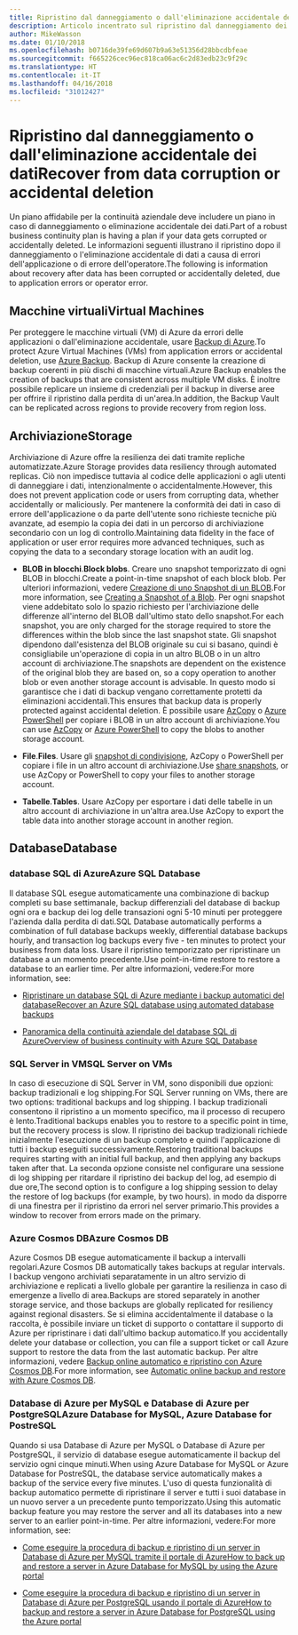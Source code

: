 ```yaml
---
title: Ripristino dal danneggiamento o dall'eliminazione accidentale dei dati
description: Articolo incentrato sul ripristino dal danneggiamento dei dati o dall'eliminazione accidentale di dati e sulla progettazione di applicazioni resilienti, a disponibilità elevata e con tolleranza di errore, oltre che sulla pianificazione del ripristino di emergenza.
author: MikeWasson
ms.date: 01/10/2018
ms.openlocfilehash: b0716de39fe69d607b9a63e51356d28bbcdbfeae
ms.sourcegitcommit: f665226cec96ec818ca06ac6c2d83edb23c9f29c
ms.translationtype: HT
ms.contentlocale: it-IT
ms.lasthandoff: 04/16/2018
ms.locfileid: "31012427"
---
```

# <a name="recover-from-data-corruption-or-accidental-deletion"></a><span data-ttu-id="b22b5-103">Ripristino dal danneggiamento o dall'eliminazione accidentale dei dati</span><span class="sxs-lookup"><span data-stu-id="b22b5-103">Recover from data corruption or accidental deletion</span></span> 

<span data-ttu-id="b22b5-104">Un piano affidabile per la continuità aziendale deve includere un piano in caso di danneggiamento o eliminazione accidentale dei dati.</span><span class="sxs-lookup"><span data-stu-id="b22b5-104">Part of a robust business continuity plan is having a plan if your data gets corrupted or accidentally deleted.</span></span> <span data-ttu-id="b22b5-105">Le informazioni seguenti illustrano il ripristino dopo il danneggiamento o l'eliminazione accidentale di dati a causa di errori dell'applicazione o di errore dell'operatore.</span><span class="sxs-lookup"><span data-stu-id="b22b5-105">The following is information about recovery after data has been corrupted or accidentally deleted, due to application errors or operator error.</span></span>

## <a name="virtual-machines"></a><span data-ttu-id="b22b5-106">Macchine virtuali</span><span class="sxs-lookup"><span data-stu-id="b22b5-106">Virtual Machines</span></span>

<span data-ttu-id="b22b5-107">Per proteggere le macchine virtuali (VM) di Azure da errori delle applicazioni o dall'eliminazione accidentale, usare [Backup di Azure](/azure/backup/).</span><span class="sxs-lookup"><span data-stu-id="b22b5-107">To protect Azure Virtual Machines (VMs) from application errors or accidental deletion, use [Azure Backup](/azure/backup/).</span></span> <span data-ttu-id="b22b5-108">Backup di Azure consente la creazione di backup coerenti in più dischi di macchine virtuali.</span><span class="sxs-lookup"><span data-stu-id="b22b5-108">Azure Backup enables the creation of backups that are consistent across multiple VM disks.</span></span> <span data-ttu-id="b22b5-109">È inoltre possibile replicare un insieme di credenziali per il backup in diverse aree per offrire il ripristino dalla perdita di un'area.</span><span class="sxs-lookup"><span data-stu-id="b22b5-109">In addition, the Backup Vault can be replicated across regions to provide recovery from region loss.</span></span>

## <a name="storage"></a><span data-ttu-id="b22b5-110">Archiviazione</span><span class="sxs-lookup"><span data-stu-id="b22b5-110">Storage</span></span>

<span data-ttu-id="b22b5-111">Archiviazione di Azure offre la resilienza dei dati tramite repliche automatizzate.</span><span class="sxs-lookup"><span data-stu-id="b22b5-111">Azure Storage provides data resiliency through automated replicas.</span></span> <span data-ttu-id="b22b5-112">Ciò non impedisce tuttavia al codice delle applicazioni o agli utenti di danneggiare i dati, intenzionalmente o accidentalmente.</span><span class="sxs-lookup"><span data-stu-id="b22b5-112">However, this does not prevent application code or users from corrupting data, whether accidentally or maliciously.</span></span> <span data-ttu-id="b22b5-113">Per mantenere la conformità dei dati in caso di errore dell'applicazione o da parte dell'utente sono richieste tecniche più avanzate, ad esempio la copia dei dati in un percorso di archiviazione secondario con un log di controllo.</span><span class="sxs-lookup"><span data-stu-id="b22b5-113">Maintaining data fidelity in the face of application or user error requires more advanced techniques, such as copying the data to a secondary storage location with an audit log.</span></span> 

- <span data-ttu-id="b22b5-114">**BLOB in blocchi**.</span><span class="sxs-lookup"><span data-stu-id="b22b5-114">**Block blobs**.</span></span> <span data-ttu-id="b22b5-115">Creare uno snapshot temporizzato di ogni BLOB in blocchi.</span><span class="sxs-lookup"><span data-stu-id="b22b5-115">Create a point-in-time snapshot of each block blob.</span></span> <span data-ttu-id="b22b5-116">Per ulteriori informazioni, vedere [Creazione di uno Snapshot di un BLOB](/rest/api/storageservices/creating-a-snapshot-of-a-blob).</span><span class="sxs-lookup"><span data-stu-id="b22b5-116">For more information, see [Creating a Snapshot of a Blob](/rest/api/storageservices/creating-a-snapshot-of-a-blob).</span></span> <span data-ttu-id="b22b5-117">Per ogni snapshot viene addebitato solo lo spazio richiesto per l'archiviazione delle differenze all'interno del BLOB dall'ultimo stato dello snapshot.</span><span class="sxs-lookup"><span data-stu-id="b22b5-117">For each snapshot, you are only charged for the storage required to store the differences within the blob since the last snapshot state.</span></span> <span data-ttu-id="b22b5-118">Gli snapshot dipendono dall'esistenza del BLOB originale su cui si basano, quindi è consigliabile un'operazione di copia in un altro BLOB o in un altro account di archiviazione.</span><span class="sxs-lookup"><span data-stu-id="b22b5-118">The snapshots are dependent on the existence of the original blob they are based on, so a copy operation to another blob or even another storage account is advisable.</span></span> <span data-ttu-id="b22b5-119">In questo modo si garantisce che i dati di backup vengano correttamente protetti da eliminazioni accidentali.</span><span class="sxs-lookup"><span data-stu-id="b22b5-119">This ensures that backup data is properly protected against accidental deletion.</span></span> <span data-ttu-id="b22b5-120">È possibile usare [AzCopy](/azure/storage/common/storage-use-azcopy) o [Azure PowerShell](/azure/storage/common/storage-powershell-guide-full) per copiare i BLOB in un altro account di archiviazione.</span><span class="sxs-lookup"><span data-stu-id="b22b5-120">You can use [AzCopy](/azure/storage/common/storage-use-azcopy) or [Azure PowerShell](/azure/storage/common/storage-powershell-guide-full) to copy the blobs to another storage account.</span></span>

- <span data-ttu-id="b22b5-121">**File**.</span><span class="sxs-lookup"><span data-stu-id="b22b5-121">**Files**.</span></span> <span data-ttu-id="b22b5-122">Usare gli [snapshot di condivisione](/azure/storage/files/storage-snapshots-files), AzCopy o PowerShell per copiare i file in un altro account di archiviazione.</span><span class="sxs-lookup"><span data-stu-id="b22b5-122">Use [share snapshots](/azure/storage/files/storage-snapshots-files), or use AzCopy or PowerShell to copy your files to another storage account.</span></span>

- <span data-ttu-id="b22b5-123">**Tabelle**.</span><span class="sxs-lookup"><span data-stu-id="b22b5-123">**Tables**.</span></span> <span data-ttu-id="b22b5-124">Usare AzCopy per esportare i dati delle tabelle in un altro account di archiviazione in un'altra area.</span><span class="sxs-lookup"><span data-stu-id="b22b5-124">Use AzCopy to export the table data into another storage account in another region.</span></span>

## <a name="database"></a><span data-ttu-id="b22b5-125">Database</span><span class="sxs-lookup"><span data-stu-id="b22b5-125">Database</span></span>

### <a name="azure-sql-database"></a><span data-ttu-id="b22b5-126">database SQL di Azure</span><span class="sxs-lookup"><span data-stu-id="b22b5-126">Azure SQL Database</span></span> 

<span data-ttu-id="b22b5-127">Il database SQL esegue automaticamente una combinazione di backup completi su base settimanale, backup differenziali del database di backup ogni ora e backup dei log delle transazioni ogni 5-10 minuti per proteggere l'azienda dalla perdita di dati.</span><span class="sxs-lookup"><span data-stu-id="b22b5-127">SQL Database automatically performs a combination of full database backups weekly, differential database backups hourly, and transaction log backups every five - ten minutes to protect your business from data loss.</span></span> <span data-ttu-id="b22b5-128">Usare il ripristino temporizzato per ripristinare un database a un momento precedente.</span><span class="sxs-lookup"><span data-stu-id="b22b5-128">Use point-in-time restore to restore a database to an earlier time.</span></span> <span data-ttu-id="b22b5-129">Per altre informazioni, vedere:</span><span class="sxs-lookup"><span data-stu-id="b22b5-129">For more information, see:</span></span>

- [<span data-ttu-id="b22b5-130">Ripristinare un database SQL di Azure mediante i backup automatici del database</span><span class="sxs-lookup"><span data-stu-id="b22b5-130">Recover an Azure SQL database using automated database backups</span></span>](/azure/sql-database/sql-database-recovery-using-backups)

- [<span data-ttu-id="b22b5-131">Panoramica della continuità aziendale del database SQL di Azure</span><span class="sxs-lookup"><span data-stu-id="b22b5-131">Overview of business continuity with Azure SQL Database</span></span>](/azure/sql-database/sql-database-business-continuity)

### <a name="sql-server-on-vms"></a><span data-ttu-id="b22b5-132">SQL Server in VM</span><span class="sxs-lookup"><span data-stu-id="b22b5-132">SQL Server on VMs</span></span>

<span data-ttu-id="b22b5-133">In caso di esecuzione di SQL Server in VM, sono disponibili due opzioni: backup tradizionali e log shipping.</span><span class="sxs-lookup"><span data-stu-id="b22b5-133">For SQL Server running on VMs, there are two options: traditional backups and log shipping.</span></span> <span data-ttu-id="b22b5-134">I backup tradizionali consentono il ripristino a un momento specifico, ma il processo di recupero è lento.</span><span class="sxs-lookup"><span data-stu-id="b22b5-134">Traditional backups enables you to restore to a specific point in time, but the recovery process is slow.</span></span> <span data-ttu-id="b22b5-135">Il ripristino dei backup tradizionali richiede inizialmente l'esecuzione di un backup completo e quindi l'applicazione di tutti i backup eseguiti successivamente.</span><span class="sxs-lookup"><span data-stu-id="b22b5-135">Restoring traditional backups requires starting with an initial full backup, and then applying any backups taken after that.</span></span> <span data-ttu-id="b22b5-136">La seconda opzione consiste nel configurare una sessione di log shipping per ritardare il ripristino dei backup del log, ad esempio di due ore,</span><span class="sxs-lookup"><span data-stu-id="b22b5-136">The second option is to configure a log shipping session to delay the restore of log backups (for example, by two hours).</span></span> <span data-ttu-id="b22b5-137">in modo da disporre di una finestra per il ripristino da errori nel server primario.</span><span class="sxs-lookup"><span data-stu-id="b22b5-137">This provides a window to recover from errors made on the primary.</span></span>

### <a name="azure-cosmos-db"></a><span data-ttu-id="b22b5-138">Azure Cosmos DB</span><span class="sxs-lookup"><span data-stu-id="b22b5-138">Azure Cosmos DB</span></span>

<span data-ttu-id="b22b5-139">Azure Cosmos DB esegue automaticamente il backup a intervalli regolari.</span><span class="sxs-lookup"><span data-stu-id="b22b5-139">Azure Cosmos DB automatically takes backups at regular intervals.</span></span> <span data-ttu-id="b22b5-140">I backup vengono archiviati separatamente in un altro servizio di archiviazione e replicati a livello globale per garantire la resilienza in caso di emergenze a livello di area.</span><span class="sxs-lookup"><span data-stu-id="b22b5-140">Backups are stored separately in another storage service, and those backups are globally replicated for resiliency against regional disasters.</span></span> <span data-ttu-id="b22b5-141">Se si elimina accidentalmente il database o la raccolta, è possibile inviare un ticket di supporto o contattare il supporto di Azure per ripristinare i dati dall'ultimo backup automatico.</span><span class="sxs-lookup"><span data-stu-id="b22b5-141">If you accidentally delete your database or collection, you can file a support ticket or call Azure support to restore the data from the last automatic backup.</span></span> <span data-ttu-id="b22b5-142">Per altre informazioni, vedere [Backup online automatico e ripristino con Azure Cosmos DB](/azure/cosmos-db/online-backup-and-restore).</span><span class="sxs-lookup"><span data-stu-id="b22b5-142">For more information, see [Automatic online backup and restore with Azure Cosmos DB](/azure/cosmos-db/online-backup-and-restore).</span></span>

### <a name="azure-database-for-mysql-azure-database-for-postresql"></a><span data-ttu-id="b22b5-143">Database di Azure per MySQL e Database di Azure per PostgreSQL</span><span class="sxs-lookup"><span data-stu-id="b22b5-143">Azure Database for MySQL, Azure Database for PostreSQL</span></span>

<span data-ttu-id="b22b5-144">Quando si usa Database di Azure per MySQL o Database di Azure per PostgreSQL, il servizio di database esegue automaticamente il backup del servizio ogni cinque minuti.</span><span class="sxs-lookup"><span data-stu-id="b22b5-144">When using Azure Database for MySQL or Azure Database for PostreSQL, the database service automatically makes a backup of the service every five minutes.</span></span> <span data-ttu-id="b22b5-145">L'uso di questa funzionalità di backup automatico permette di ripristinare il server e tutti i suoi database in un nuovo server a un precedente punto temporizzato.</span><span class="sxs-lookup"><span data-stu-id="b22b5-145">Using this automatic backup feature you may restore the server and all its databases into a new server to an earlier point-in-time.</span></span> <span data-ttu-id="b22b5-146">Per altre informazioni, vedere:</span><span class="sxs-lookup"><span data-stu-id="b22b5-146">For more information, see:</span></span>

- [<span data-ttu-id="b22b5-147">Come eseguire la procedura di backup e ripristino di un server in Database di Azure per MySQL tramite il portale di Azure</span><span class="sxs-lookup"><span data-stu-id="b22b5-147">How to back up and restore a server in Azure Database for MySQL by using the Azure portal</span></span>](/azure/mysql/howto-restore-server-portal)

- [<span data-ttu-id="b22b5-148">Come eseguire la procedura di backup e ripristino di un server in Database di Azure per PostgreSQL usando il portale di Azure</span><span class="sxs-lookup"><span data-stu-id="b22b5-148">How to backup and restore a server in Azure Database for PostgreSQL using the Azure portal</span></span>](/azure/postgresql/howto-restore-server-portal)

